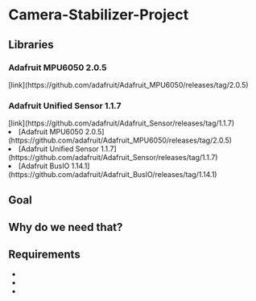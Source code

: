 # Camera-Stabilizer-Project

<h2> Libraries </h2>

<h3>Adafruit MPU6050 2.0.5</h3>
[link](https://github.com/adafruit/Adafruit_MPU6050/releases/tag/2.0.5)

<h3>Adafruit Unified Sensor 1.1.7</h3>
[link](https://github.com/adafruit/Adafruit_Sensor/releases/tag/1.1.7)


  <li>[Adafruit MPU6050 2.0.5](https://github.com/adafruit/Adafruit_MPU6050/releases/tag/2.0.5)</li>
  <li>[Adafruit Unified Sensor 1.1.7](https://github.com/adafruit/Adafruit_Sensor/releases/tag/1.1.7)</li>
  <li>[Adafruit BusIO 1.14.1](https://github.com/adafruit/Adafruit_BusIO/releases/tag/1.14.1)</li>
</ul>

<h2> Goal </h2>
<p></p>

<h2> Why do we need that? </h2>
<p></p>

<h2> Requirements </h2>
<p></p>
<b>
<ul>
  <li></li>
  <li></li>
  <li></li>
</ul>
</b>
